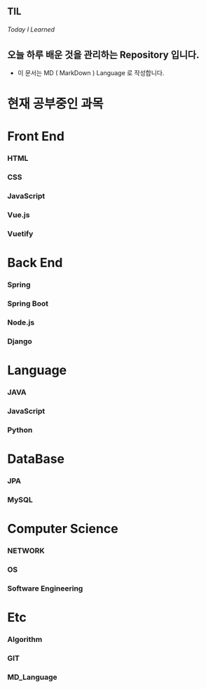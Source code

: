## TIL

###### Today I Learned

## 오늘 하루 배운 것을 관리하는 Repository 입니다.

- 이 문서는 MD ( MarkDown ) Language 로 작성합니다.

# 현재 공부중인 과목

# Front End

### HTML

### CSS

### JavaScript

### Vue.js

### Vuetify

# Back End

### Spring

### Spring Boot

### Node.js

### Django

# Language

### JAVA

### JavaScript

### Python

# DataBase

### JPA

### MySQL

# Computer Science

### NETWORK

### OS

### Software Engineering

# Etc

### Algorithm

### GIT

### MD_Language
